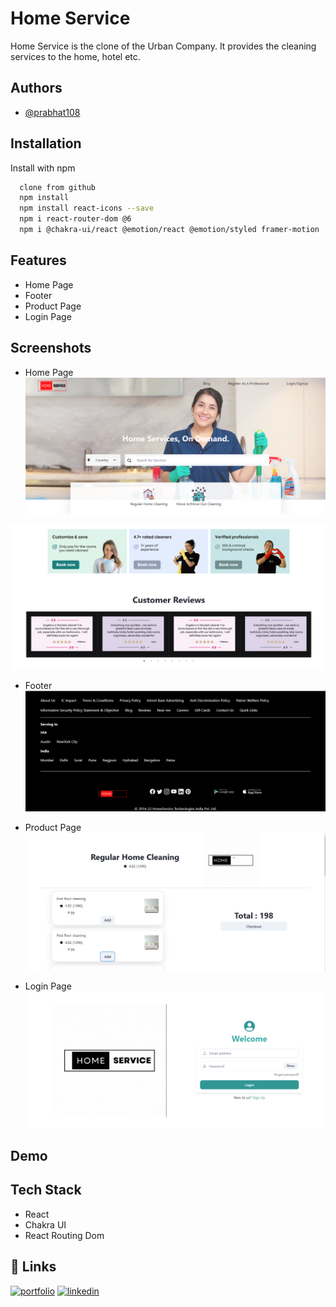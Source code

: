 
# Home Service

Home Service is the clone of the Urban Company. It provides the cleaning services to the home, hotel etc. 

## Authors

- [@prabhat108](https://www.github.com/prabhat108)


## Installation

Install with npm

```bash
  clone from github
  npm install
  npm install react-icons --save
  npm i react-router-dom @6
  npm i @chakra-ui/react @emotion/react @emotion/styled framer-motion
```
    
## Features

- Home Page
- Footer 
- Product Page
- Login Page




## Screenshots

- Home Page
![App Screenshot](https://github.com/prabhat108/home-genie/blob/main/urban/ScreenShots/1.png?raw=true)

![App Screenshot](https://github.com/prabhat108/home-genie/blob/main/urban/ScreenShots/2.png?raw=true)

- Footer
![App Screenshot](https://github.com/prabhat108/home-genie/blob/main/urban/ScreenShots/3.png?raw=true)

- Product Page
![App Screenshot](https://github.com/prabhat108/home-genie/blob/main/urban/ScreenShots/4.png?raw=true)

- Login Page
![App Screenshot](https://github.com/prabhat108/home-genie/blob/main/urban/ScreenShots/5.png?raw=true)

## Demo



## Tech Stack
- React
- Chakra UI
- React Routing Dom



## 🔗 Links
[![portfolio](https://img.shields.io/badge/my_portfolio-000?style=for-the-badge&logo=ko-fi&logoColor=white)](https://prabhat108.github.io/portfolio/)
[![linkedin](https://img.shields.io/badge/linkedin-0A66C2?style=for-the-badge&logo=linkedin&logoColor=white)](https://www.linkedin.com/in/prabhaat/)
